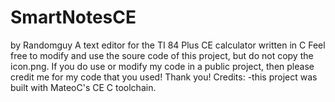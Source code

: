 # SmartNotesCE
by Randomguy
A text editor for the TI 84 Plus CE calculator written in C
Feel free to modify and use the soure code of this project, but do not copy the icon.png. If you do use or modify my code in a public project, then please credit me for my code that you used!
Thank you!
Credits:
-this project was built with MateoC's CE C toolchain.
